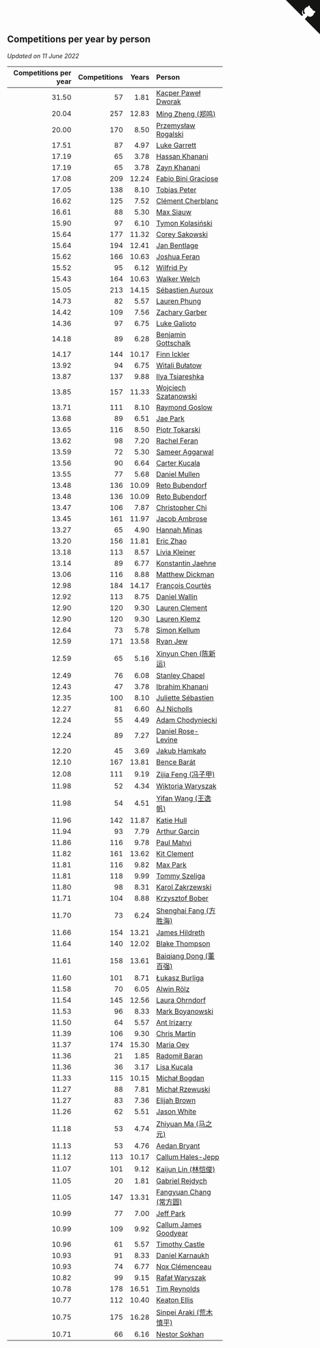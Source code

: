 ## Competitions per year by person

*Updated on 11 June 2022*

| Competitions per year | Competitions | Years | Person |
| ---: | ---: | ---: | :--- |
| 31.50 | 57 | 1.81 | [Kacper Paweł Dworak](https://www.worldcubeassociation.org/persons/2020DWOR01) |
| 20.04 | 257 | 12.83 | [Ming Zheng (郑鸣)](https://www.worldcubeassociation.org/persons/2009ZHEN11) |
| 20.00 | 170 | 8.50 | [Przemysław Rogalski](https://www.worldcubeassociation.org/persons/2013ROGA02) |
| 17.51 | 87 | 4.97 | [Luke Garrett](https://www.worldcubeassociation.org/persons/2017GARR05) |
| 17.19 | 65 | 3.78 | [Hassan Khanani](https://www.worldcubeassociation.org/persons/2018KHAN26) |
| 17.19 | 65 | 3.78 | [Zayn Khanani](https://www.worldcubeassociation.org/persons/2018KHAN28) |
| 17.08 | 209 | 12.24 | [Fabio Bini Graciose](https://www.worldcubeassociation.org/persons/2010GRAC02) |
| 17.05 | 138 | 8.10 | [Tobias Peter](https://www.worldcubeassociation.org/persons/2014PETE03) |
| 16.62 | 125 | 7.52 | [Clément Cherblanc](https://www.worldcubeassociation.org/persons/2014CHER05) |
| 16.61 | 88 | 5.30 | [Max Siauw](https://www.worldcubeassociation.org/persons/2017SIAU02) |
| 15.90 | 97 | 6.10 | [Tymon Kolasiński](https://www.worldcubeassociation.org/persons/2016KOLA02) |
| 15.64 | 177 | 11.32 | [Corey Sakowski](https://www.worldcubeassociation.org/persons/2011SAKO01) |
| 15.64 | 194 | 12.41 | [Jan Bentlage](https://www.worldcubeassociation.org/persons/2010BENT01) |
| 15.62 | 166 | 10.63 | [Joshua Feran](https://www.worldcubeassociation.org/persons/2011FERA01) |
| 15.52 | 95 | 6.12 | [Wilfrid Py](https://www.worldcubeassociation.org/persons/2016PYWI01) |
| 15.43 | 164 | 10.63 | [Walker Welch](https://www.worldcubeassociation.org/persons/2011WELC01) |
| 15.05 | 213 | 14.15 | [Sébastien Auroux](https://www.worldcubeassociation.org/persons/2008AURO01) |
| 14.73 | 82 | 5.57 | [Lauren Phung](https://www.worldcubeassociation.org/persons/2016PHUN02) |
| 14.42 | 109 | 7.56 | [Zachary Garber](https://www.worldcubeassociation.org/persons/2014GARB01) |
| 14.36 | 97 | 6.75 | [Luke Galioto](https://www.worldcubeassociation.org/persons/2015GALI02) |
| 14.18 | 89 | 6.28 | [Benjamin Gottschalk](https://www.worldcubeassociation.org/persons/2016GOTT01) |
| 14.17 | 144 | 10.17 | [Finn Ickler](https://www.worldcubeassociation.org/persons/2012ICKL01) |
| 13.92 | 94 | 6.75 | [Witali Bułatow](https://www.worldcubeassociation.org/persons/2015BUAT01) |
| 13.87 | 137 | 9.88 | [Ilya Tsiareshka](https://www.worldcubeassociation.org/persons/2012TERE01) |
| 13.85 | 157 | 11.33 | [Wojciech Szatanowski](https://www.worldcubeassociation.org/persons/2011SZAT01) |
| 13.71 | 111 | 8.10 | [Raymond Goslow](https://www.worldcubeassociation.org/persons/2014GOSL01) |
| 13.68 | 89 | 6.51 | [Jae Park](https://www.worldcubeassociation.org/persons/2015PARK24) |
| 13.65 | 116 | 8.50 | [Piotr Tokarski](https://www.worldcubeassociation.org/persons/2013TOKA01) |
| 13.62 | 98 | 7.20 | [Rachel Feran](https://www.worldcubeassociation.org/persons/2015FERA01) |
| 13.59 | 72 | 5.30 | [Sameer Aggarwal](https://www.worldcubeassociation.org/persons/2017AGGA01) |
| 13.56 | 90 | 6.64 | [Carter Kucala](https://www.worldcubeassociation.org/persons/2015KUCA01) |
| 13.55 | 77 | 5.68 | [Daniel Mullen](https://www.worldcubeassociation.org/persons/2016MULL04) |
| 13.48 | 136 | 10.09 | [Reto Bubendorf](https://www.worldcubeassociation.org/persons/2012BUBE01) |
| 13.48 | 136 | 10.09 | [Reto Bubendorf](https://www.worldcubeassociation.org/persons/2012BUBE01) |
| 13.47 | 106 | 7.87 | [Christopher Chi](https://www.worldcubeassociation.org/persons/2014CHIC01) |
| 13.45 | 161 | 11.97 | [Jacob Ambrose](https://www.worldcubeassociation.org/persons/2010AMBR01) |
| 13.27 | 65 | 4.90 | [Hannah Minas](https://www.worldcubeassociation.org/persons/2017MINA04) |
| 13.20 | 156 | 11.81 | [Eric Zhao](https://www.worldcubeassociation.org/persons/2010ZHAO19) |
| 13.18 | 113 | 8.57 | [Livia Kleiner](https://www.worldcubeassociation.org/persons/2013KLEI03) |
| 13.14 | 89 | 6.77 | [Konstantin Jaehne](https://www.worldcubeassociation.org/persons/2015JAEH01) |
| 13.06 | 116 | 8.88 | [Matthew Dickman](https://www.worldcubeassociation.org/persons/2013DICK01) |
| 12.98 | 184 | 14.17 | [François Courtès](https://www.worldcubeassociation.org/persons/2008COUR01) |
| 12.92 | 113 | 8.75 | [Daniel Wallin](https://www.worldcubeassociation.org/persons/2013WALL03) |
| 12.90 | 120 | 9.30 | [Lauren Clement](https://www.worldcubeassociation.org/persons/2013KLEM01) |
| 12.90 | 120 | 9.30 | [Lauren Klemz](https://www.worldcubeassociation.org/persons/2013KLEM01) |
| 12.64 | 73 | 5.78 | [Simon Kellum](https://www.worldcubeassociation.org/persons/2016KELL12) |
| 12.59 | 171 | 13.58 | [Ryan Jew](https://www.worldcubeassociation.org/persons/2008JEWR01) |
| 12.59 | 65 | 5.16 | [Xinyun Chen (陈新运)](https://www.worldcubeassociation.org/persons/2017CHEN36) |
| 12.49 | 76 | 6.08 | [Stanley Chapel](https://www.worldcubeassociation.org/persons/2016CHAP04) |
| 12.43 | 47 | 3.78 | [Ibrahim Khanani](https://www.worldcubeassociation.org/persons/2018KHAN27) |
| 12.35 | 100 | 8.10 | [Juliette Sébastien](https://www.worldcubeassociation.org/persons/2014SEBA01) |
| 12.27 | 81 | 6.60 | [AJ Nicholls](https://www.worldcubeassociation.org/persons/2015NICH04) |
| 12.24 | 55 | 4.49 | [Adam Chodyniecki](https://www.worldcubeassociation.org/persons/2017CHOD02) |
| 12.24 | 89 | 7.27 | [Daniel Rose-Levine](https://www.worldcubeassociation.org/persons/2015ROSE01) |
| 12.20 | 45 | 3.69 | [Jakub Hamkało](https://www.worldcubeassociation.org/persons/2018HAMK01) |
| 12.10 | 167 | 13.81 | [Bence Barát](https://www.worldcubeassociation.org/persons/2008BARA01) |
| 12.08 | 111 | 9.19 | [Zijia Feng (冯子甲)](https://www.worldcubeassociation.org/persons/2013FENG02) |
| 11.98 | 52 | 4.34 | [Wiktoria Waryszak](https://www.worldcubeassociation.org/persons/2018WARY01) |
| 11.98 | 54 | 4.51 | [Yifan Wang (王逸帆)](https://www.worldcubeassociation.org/persons/2017WANY29) |
| 11.96 | 142 | 11.87 | [Katie Hull](https://www.worldcubeassociation.org/persons/2010HULL01) |
| 11.94 | 93 | 7.79 | [Arthur Garcin](https://www.worldcubeassociation.org/persons/2014GARC27) |
| 11.86 | 116 | 9.78 | [Paul Mahvi](https://www.worldcubeassociation.org/persons/2012MAHV01) |
| 11.82 | 161 | 13.62 | [Kit Clement](https://www.worldcubeassociation.org/persons/2008CLEM01) |
| 11.81 | 116 | 9.82 | [Max Park](https://www.worldcubeassociation.org/persons/2012PARK03) |
| 11.81 | 118 | 9.99 | [Tommy Szeliga](https://www.worldcubeassociation.org/persons/2012SZEL01) |
| 11.80 | 98 | 8.31 | [Karol Zakrzewski](https://www.worldcubeassociation.org/persons/2014ZAKR01) |
| 11.71 | 104 | 8.88 | [Krzysztof Bober](https://www.worldcubeassociation.org/persons/2013BOBE01) |
| 11.70 | 73 | 6.24 | [Shenghai Fang (方胜海)](https://www.worldcubeassociation.org/persons/2016FANG01) |
| 11.66 | 154 | 13.21 | [James Hildreth](https://www.worldcubeassociation.org/persons/2009HILD01) |
| 11.64 | 140 | 12.02 | [Blake Thompson](https://www.worldcubeassociation.org/persons/2010THOM03) |
| 11.61 | 158 | 13.61 | [Baiqiang Dong (董百强)](https://www.worldcubeassociation.org/persons/2008DONG06) |
| 11.60 | 101 | 8.71 | [Łukasz Burliga](https://www.worldcubeassociation.org/persons/2013BURL01) |
| 11.58 | 70 | 6.05 | [Alwin Rölz](https://www.worldcubeassociation.org/persons/2016ROLZ01) |
| 11.54 | 145 | 12.56 | [Laura Ohrndorf](https://www.worldcubeassociation.org/persons/2009OHRN01) |
| 11.53 | 96 | 8.33 | [Mark Boyanowski](https://www.worldcubeassociation.org/persons/2014BOYA01) |
| 11.50 | 64 | 5.57 | [Ant Irizarry](https://www.worldcubeassociation.org/persons/2016IRIZ02) |
| 11.39 | 106 | 9.30 | [Chris Martin](https://www.worldcubeassociation.org/persons/2013MART03) |
| 11.37 | 174 | 15.30 | [Maria Oey](https://www.worldcubeassociation.org/persons/2007OEYM01) |
| 11.36 | 21 | 1.85 | [Radomił Baran](https://www.worldcubeassociation.org/persons/2020BARA02) |
| 11.36 | 36 | 3.17 | [Lisa Kucala](https://www.worldcubeassociation.org/persons/2019KUCA01) |
| 11.33 | 115 | 10.15 | [Michał Bogdan](https://www.worldcubeassociation.org/persons/2012BOGD01) |
| 11.27 | 88 | 7.81 | [Michał Rzewuski](https://www.worldcubeassociation.org/persons/2014RZEW01) |
| 11.27 | 83 | 7.36 | [Elijah Brown](https://www.worldcubeassociation.org/persons/2015BROW03) |
| 11.26 | 62 | 5.51 | [Jason White](https://www.worldcubeassociation.org/persons/2016WHIT16) |
| 11.18 | 53 | 4.74 | [Zhiyuan Ma (马之元)](https://www.worldcubeassociation.org/persons/2017MAZH04) |
| 11.13 | 53 | 4.76 | [Aedan Bryant](https://www.worldcubeassociation.org/persons/2017BRYA06) |
| 11.12 | 113 | 10.17 | [Callum Hales-Jepp](https://www.worldcubeassociation.org/persons/2012HALE01) |
| 11.07 | 101 | 9.12 | [Kaijun Lin (林恺俊)](https://www.worldcubeassociation.org/persons/2013LINK01) |
| 11.05 | 20 | 1.81 | [Gabriel Rejdych](https://www.worldcubeassociation.org/persons/2020REJD01) |
| 11.05 | 147 | 13.31 | [Fangyuan Chang (常方圆)](https://www.worldcubeassociation.org/persons/2009CHAN04) |
| 10.99 | 77 | 7.00 | [Jeff Park](https://www.worldcubeassociation.org/persons/2015PARK08) |
| 10.99 | 109 | 9.92 | [Callum James Goodyear](https://www.worldcubeassociation.org/persons/2012GOOD02) |
| 10.96 | 61 | 5.57 | [Timothy Castle](https://www.worldcubeassociation.org/persons/2016CAST48) |
| 10.93 | 91 | 8.33 | [Daniel Karnaukh](https://www.worldcubeassociation.org/persons/2014KARN02) |
| 10.93 | 74 | 6.77 | [Nox Clémenceau](https://www.worldcubeassociation.org/persons/2015CLEM03) |
| 10.82 | 99 | 9.15 | [Rafał Waryszak](https://www.worldcubeassociation.org/persons/2013WARY01) |
| 10.78 | 178 | 16.51 | [Tim Reynolds](https://www.worldcubeassociation.org/persons/2005REYN01) |
| 10.77 | 112 | 10.40 | [Keaton Ellis](https://www.worldcubeassociation.org/persons/2012ELLI01) |
| 10.75 | 175 | 16.28 | [Sinpei Araki (荒木慎平)](https://www.worldcubeassociation.org/persons/2006ARAK01) |
| 10.71 | 66 | 6.16 | [Nestor Sokhan](https://www.worldcubeassociation.org/persons/2016SOKH01) |


<a href="https://github.com/jonatanklosko/wca_statistics" class="github-corner" aria-label="View source on Github"><svg width="80" height="80" viewBox="0 0 250 250" style="fill:#151513; color:#fff; position: absolute; top: 0; border: 0; right: 0;" aria-hidden="true"><path d="M0,0 L115,115 L130,115 L142,142 L250,250 L250,0 Z"></path><path d="M128.3,109.0 C113.8,99.7 119.0,89.6 119.0,89.6 C122.0,82.7 120.5,78.6 120.5,78.6 C119.2,72.0 123.4,76.3 123.4,76.3 C127.3,80.9 125.5,87.3 125.5,87.3 C122.9,97.6 130.6,101.9 134.4,103.2" fill="currentColor" style="transform-origin: 130px 106px;" class="octo-arm"></path><path d="M115.0,115.0 C114.9,115.1 118.7,116.5 119.8,115.4 L133.7,101.6 C136.9,99.2 139.9,98.4 142.2,98.6 C133.8,88.0 127.5,74.4 143.8,58.0 C148.5,53.4 154.0,51.2 159.7,51.0 C160.3,49.4 163.2,43.6 171.4,40.1 C171.4,40.1 176.1,42.5 178.8,56.2 C183.1,58.6 187.2,61.8 190.9,65.4 C194.5,69.0 197.7,73.2 200.1,77.6 C213.8,80.2 216.3,84.9 216.3,84.9 C212.7,93.1 206.9,96.0 205.4,96.6 C205.1,102.4 203.0,107.8 198.3,112.5 C181.9,128.9 168.3,122.5 157.7,114.1 C157.9,116.9 156.7,120.9 152.7,124.9 L141.0,136.5 C139.8,137.7 141.6,141.9 141.8,141.8 Z" fill="currentColor" class="octo-body"></path></svg></a><style>.github-corner:hover .octo-arm{animation:octocat-wave 560ms ease-in-out}@keyframes octocat-wave{0%,100%{transform:rotate(0)}20%,60%{transform:rotate(-25deg)}40%,80%{transform:rotate(10deg)}}@media (max-width:500px){.github-corner:hover .octo-arm{animation:none}.github-corner .octo-arm{animation:octocat-wave 560ms ease-in-out}}</style>
